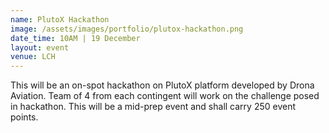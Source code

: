 ```yaml
---
name: PlutoX Hackathon
image: /assets/images/portfolio/plutox-hackathon.png
date_time: 10AM | 19 December
layout: event
venue: LCH
---
```

This will be an on-spot hackathon on PlutoX platform developed by Drona Aviation. Team of 4 from each contingent will work on the challenge posed in hackathon. This will be a mid-prep event and shall carry 250 event points.  